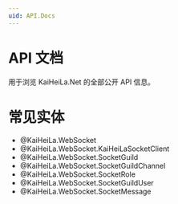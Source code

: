 ```yaml
---
uid: API.Docs
---
```


# API 文档

用于浏览 KaiHeiLa.Net 的全部公开 API 信息。

# 常见实体

* @KaiHeiLa.WebSocket
* @KaiHeiLa.WebSocket.KaiHeiLaSocketClient
* @KaiHeiLa.WebSocket.SocketGuild
* @KaiHeiLa.WebSocket.SocketGuildChannel
* @KaiHeiLa.WebSocket.SocketRole
* @KaiHeiLa.WebSocket.SocketGuildUser
* @KaiHeiLa.WebSocket.SocketMessage